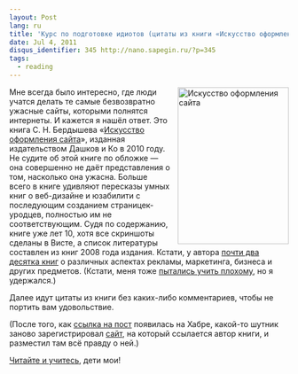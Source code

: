 ```yaml
---
layout: Post
lang: ru
title: 'Курс по подготовке идиотов (цитаты из книги «Искусство оформления сайта»)'
date: Jul 4, 2011
disqus_identifier: 345 http://nano.sapegin.ru/?p=345
tags:
  - reading
---
```


<a href="http://www.ozon.ru/context/detail/id/4459935/?partner=sapegin"><img src="/images/artofstupidity.jpeg" alt="Искусство оформления сайта" width="200" height="283" align="right" style="padding-left:10px"></a>Мне всегда было интересно, где люди учатся делать те самые безвозвратно ужасные сайты, которыми полнятся интернеты. И кажется я нашёл ответ. Это книга С. Н. Бердышева «[Искусство оформления сайта](http://www.ozon.ru/context/detail/id/4459935/?partner=sapegin)», изданная издательством Дашков и Ко в 2010 году. Не судите об этой книге по обложке — она совершенно не даёт представления о том, насколько она ужасна. Больше всего в книге удивляют пересказы умных книг о веб-дизайне и юзабилити с последующим созданием страницек-уродцев, полностью им не соответствующим. Судя по содержанию, книге уже лет 10, хотя все скриншоты сделаны в Висте, а список литературы составлен из книг 2008 года издания. Кстати, у автора [почти два десятка книг](http://www.ozon.ru/context/detail/id/2389477/?partner=sapegin) о различных аспектах рекламы, маркетинга, бизнеса и других предметов. (Кстати, меня тоже [пытались учить плохому](http://sapegin.ru/archive/mgkitjokes), но я удержался.)

Далее идут цитаты из книги без каких-либо комментариев, чтобы не портить вам удовольствие.

(После того, как [ссылка на пост](https://geektimes.ru/post/123382/) появилась на Хабре, какой-то шутник заново зарегистрировал [сайт](http://obrazcats.narod.ru/), на который ссылается автор книги, и разместил там всё правду о ней.)

[Читайте и учитесь](http://nano.sapegin.ru/pages/webdesignbook.html), дети мои!
